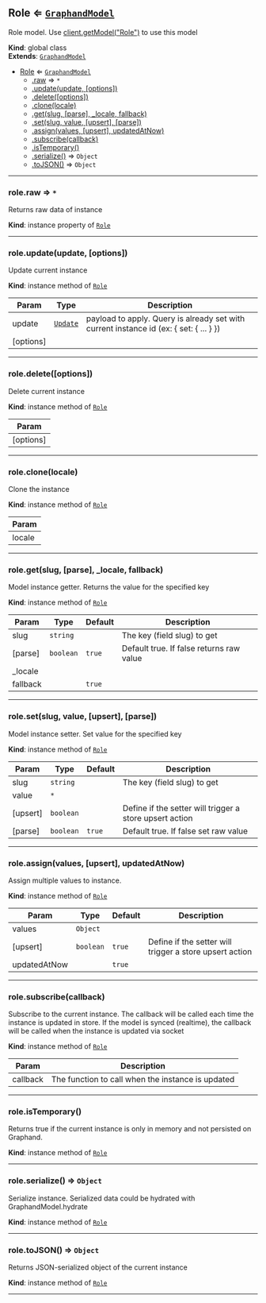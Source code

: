 <a name="Role"></a>

## Role ⇐ [<code>GraphandModel</code>](#GraphandModel)
Role model. Use [client.getModel("Role")](#Client+getModel) to use this model

**Kind**: global class  
**Extends**: [<code>GraphandModel</code>](#GraphandModel)  

* [Role](#Role) ⇐ [<code>GraphandModel</code>](#GraphandModel)
    * [.raw](#GraphandModel+raw) ⇒ <code>\*</code>
    * [.update(update, [options])](#GraphandModel+update)
    * [.delete([options])](#GraphandModel+delete)
    * [.clone(locale)](#GraphandModel+clone)
    * [.get(slug, [parse], _locale, fallback)](#GraphandModel+get)
    * [.set(slug, value, [upsert], [parse])](#GraphandModel+set)
    * [.assign(values, [upsert], updatedAtNow)](#GraphandModel+assign)
    * [.subscribe(callback)](#GraphandModel+subscribe)
    * [.isTemporary()](#GraphandModel+isTemporary)
    * [.serialize()](#GraphandModel+serialize) ⇒ <code>Object</code>
    * [.toJSON()](#GraphandModel+toJSON) ⇒ <code>Object</code>


* * *

<a name="GraphandModel+raw"></a>

### role.raw ⇒ <code>\*</code>
Returns raw data of instance

**Kind**: instance property of [<code>Role</code>](#Role)  

* * *

<a name="GraphandModel+update"></a>

### role.update(update, [options])
Update current instance

**Kind**: instance method of [<code>Role</code>](#Role)  

| Param | Type | Description |
| --- | --- | --- |
| update | [<code>Update</code>](#Update) | payload to apply. Query is already set with current instance id (ex: { set: { ... } }) |
| [options] |  |  |


* * *

<a name="GraphandModel+delete"></a>

### role.delete([options])
Delete current instance

**Kind**: instance method of [<code>Role</code>](#Role)  

| Param |
| --- |
| [options] | 


* * *

<a name="GraphandModel+clone"></a>

### role.clone(locale)
Clone the instance

**Kind**: instance method of [<code>Role</code>](#Role)  

| Param |
| --- |
| locale | 


* * *

<a name="GraphandModel+get"></a>

### role.get(slug, [parse], _locale, fallback)
Model instance getter. Returns the value for the specified key

**Kind**: instance method of [<code>Role</code>](#Role)  

| Param | Type | Default | Description |
| --- | --- | --- | --- |
| slug | <code>string</code> |  | The key (field slug) to get |
| [parse] | <code>boolean</code> | <code>true</code> | Default true. If false returns raw value |
| _locale |  |  |  |
| fallback |  | <code>true</code> |  |


* * *

<a name="GraphandModel+set"></a>

### role.set(slug, value, [upsert], [parse])
Model instance setter. Set value for the specified key

**Kind**: instance method of [<code>Role</code>](#Role)  

| Param | Type | Default | Description |
| --- | --- | --- | --- |
| slug | <code>string</code> |  | The key (field slug) to get |
| value | <code>\*</code> |  |  |
| [upsert] | <code>boolean</code> |  | Define if the setter will trigger a store upsert action |
| [parse] | <code>boolean</code> | <code>true</code> | Default true. If false set raw value |


* * *

<a name="GraphandModel+assign"></a>

### role.assign(values, [upsert], updatedAtNow)
Assign multiple values to instance.

**Kind**: instance method of [<code>Role</code>](#Role)  

| Param | Type | Default | Description |
| --- | --- | --- | --- |
| values | <code>Object</code> |  |  |
| [upsert] | <code>boolean</code> | <code>true</code> | Define if the setter will trigger a store upsert action |
| updatedAtNow |  | <code>true</code> |  |


* * *

<a name="GraphandModel+subscribe"></a>

### role.subscribe(callback)
Subscribe to the current instance. The callback will be called each time the instance is updated in store.
If the model is synced (realtime), the callback will be called when the instance is updated via socket

**Kind**: instance method of [<code>Role</code>](#Role)  

| Param | Description |
| --- | --- |
| callback | The function to call when the instance is updated |


* * *

<a name="GraphandModel+isTemporary"></a>

### role.isTemporary()
Returns true if the current instance is only in memory and not persisted on Graphand.

**Kind**: instance method of [<code>Role</code>](#Role)  

* * *

<a name="GraphandModel+serialize"></a>

### role.serialize() ⇒ <code>Object</code>
Serialize instance. Serialized data could be hydrated with GraphandModel.hydrate

**Kind**: instance method of [<code>Role</code>](#Role)  

* * *

<a name="GraphandModel+toJSON"></a>

### role.toJSON() ⇒ <code>Object</code>
Returns JSON-serialized object of the current instance

**Kind**: instance method of [<code>Role</code>](#Role)  

* * *

